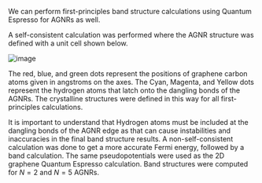 We can perform first-principles band structure calculations using Quantum Espresso for AGNRs as well.

A self-consistent calculation was performed where the AGNR structure was defined with a unit cell shown below.

![image](https://github.com/user-attachments/assets/ae12c4f9-477b-4896-8b3a-c9a1adda84ec)

The red, blue, and green dots represent the positions of graphene carbon atoms given in angstroms on the axes. The Cyan, Magenta, and Yellow dots represent the hydrogen atoms that latch onto the dangling bonds of the AGNRs. The crystalline structures were defined in this way for all first-principles calculations.

It is important to understand that Hydrogen atoms must be included at the dangling bonds of the AGNR edge as that can cause instabilities and inaccuracies in the final band structure results. A non-self-consistent calculation was done to get a more accurate Fermi energy, followed by a band calculation. The same pseudopotentials were used as the 2D graphene Quantum Espresso calculation. Band structures were computed for $N=2$ and $N=5$ AGNRs.

